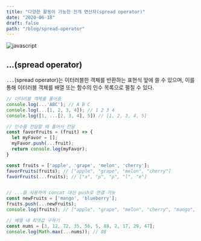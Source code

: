```yaml
---
title: "다양한 활용이 가능한 전개 연산자(spread operator)"
date: "2020-06-18"
draft: false
path: "/blog/spread-operator"
---
```


![javascript](https://blog.martinwork.co.kr/images/javascript/javascript.png)

## ...(spread operator)
`...`(spread operator)는 이터러블한 객체를 반환하는 표현식 앞에 쓸 수 있으며, 이를 통해 이터러블 객체를 배열 또는 함수의 인수 목록으로 펼칠 수 있다.

```js
// 이터러블 객체를 풀어줌
console.log(...'ABC'); // A B C
console.log(...[1, 2, 3, 4]); // 1 2 3 4
console.log([1, ...[2, 3, 4], 5]) // [1, 2, 3, 4, 5]

// 인수를 전달할 때 풀어서 전달
const favorFruits = (fruit) => {
  let myFavor = [];
  myFavor.push(...fruit);
  return console.log(myFavor);
}

const fruits = ['apple', 'grape', 'melon', 'cherry'];
favorFruits(fruits); // ["apple", "grape", "melon", "cherry"]
favorFruits(...fruits); // ["a", "p", "p", "l", "e"]


// ...을 사용하여 concat 대신 push로 연결 가능
const newFruits = ['mango', 'blueberry'];
fruits.push(...newFruits);
console.log(fruits); // ["apple", "grape", "melon", "cherry", "mango", "blueberry"]

// 배열 내 최댓값 구하기
const nums = [3, 12, 72, 35, 56, 5, 88, 2, 17, 29, 47];
console.log(Math.max(...nums)); // 88
```
